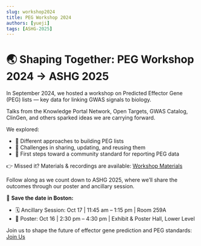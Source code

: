 ```yaml
---
slug: workshop2024
title: PEG Workshop 2024
authors: [yueji]
tags: [ASHG-2025]
---
```


# 🌏 Shaping Together: PEG Workshop 2024 → ASHG 2025  

In September 2024, we hosted a workshop on Predicted Effector Gene (PEG) lists — key data for linking GWAS signals to biology.

Talks from the Knowledge Portal Network, Open Targets, GWAS Catalog, ClinGen, and others sparked ideas we are carrying forward.

We explored:  
- 🔑 Different approaches to building PEG lists  
- 🔑 Challenges in sharing, updating, and reusing them  
- 🔑 First steps toward a community standard for reporting PEG data  

👉 Missed it? Materials & recordings are available: [Workshop Materials](https://kp4cd.org/2024_PEG_workshop)  

Follow along as we count down to ASHG 2025, where we’ll share the outcomes through our poster and ancillary session.  

📍 **Save the date in Boston:**  
- 🗓️ Ancillary Session: Oct 17 | 11:45 am – 1:15 pm | Room 259A  
- 📌 Poster: Oct 16 | 2:30 pm – 4:30 pm | Exhibit & Poster Hall, Lower Level  

Join us to shape the future of effector gene prediction and PEG standards: [Join Us](https://forms.gle/rRcvmoiiy5BRHx1x5)  
